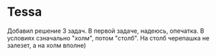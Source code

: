 # Tessa

Добавил решение 3 задач.
В первой задаче, надеюсь, опечатка. В условиях сзначально "холм", потом "столб".
На столб черепашка не залезет, а на холм вполне)
